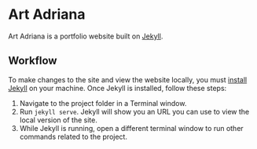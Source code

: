 # Art Adriana

Art Adriana is a portfolio website built on [Jekyll](https://jekyllrb.com/).

## Workflow

To make changes to the site and view the website locally, you must [install Jekyll](https://jekyllrb.com/docs/installation/) on your machine. Once Jekyll is installed, follow these steps:

1. Navigate to the project folder in a Terminal window.
2. Run `jekyll serve`. Jekyll will show you an URL you can use to view the local version of the site.
3. While Jekyll is running, open a different terminal window to run other commands related to the project.
